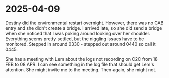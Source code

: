 # 2025-04-09

Destiny did the environmental restart overnight. However, there was no CAB entry and she didn't create a bridge. I arrived late, so she did send a bridge when she noticed that I was poking around looking over her shoulder. Everything seems pretty settled, but the niggling issues have to be monitored. Stepped in around 0330 - stepped out around 0440 so call it 0445.

She has a meeting with Lem about the logs not recording on C2C from 18 FEB to 08 APR. I can see something in the log file that should get Lem's attention. She might invite me to the meeting. Then again, she might not.

